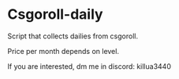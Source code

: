 # Csgoroll-daily
Script that collects dailies from csgoroll.

Price per month depends on level.

If you are interested, dm me in discord: killua3440
